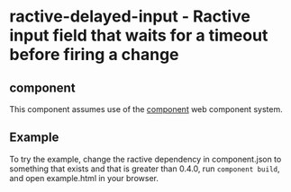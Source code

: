 ractive-delayed-input - Ractive input field that waits for a timeout before firing a change
================================================================

component
---------
This component assumes use of the [component](http://component.io/) web component system.

Example
-------
To try the example, change the ractive dependency in component.json to something that exists and that is greater than 0.4.0, run ```component build```, and open example.html in your browser.
